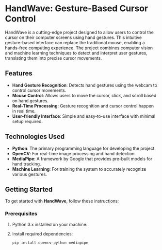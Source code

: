 # HandWave: Gesture-Based Cursor Control

HandWave is a cutting-edge project designed to allow users to control the cursor on their computer screens using hand gestures. This intuitive gesture-based interface can replace the traditional mouse, enabling a hands-free computing experience. The project combines computer vision and machine learning techniques to detect and interpret user gestures, translating them into precise cursor movements.

## Features

- **Hand Gesture Recognition**: Detects hand gestures using the webcam to control cursor movements.
- **Mouse Control**: Allows users to move the cursor, click, and scroll based on hand gestures.
- **Real-Time Processing**: Gesture recognition and cursor control happen in real time.
- **User-friendly Interface**: Simple and easy-to-use interface with minimal setup required.

## Technologies Used

- **Python**: The primary programming language for developing the project.
- **OpenCV**: For real-time image processing and hand detection.
- **MediaPipe**: A framework by Google that provides pre-built models for hand tracking.
- **Machine Learning**: For training the system to accurately recognize various gestures.
## Getting Started

To get started with **HandWave**, follow these instructions:

### Prerequisites

1. Python 3.x installed on your machine.
2. Install required dependencies:

   ```bash
   pip install opencv-python mediapipe
